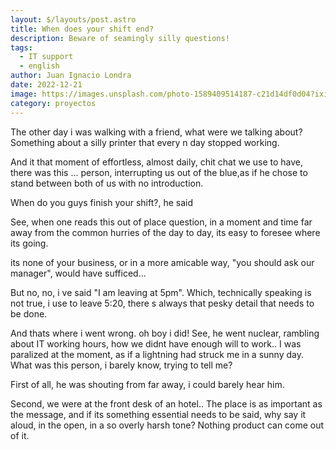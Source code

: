 ```yaml
---
layout: $/layouts/post.astro
title: When does your shift end?
description: Beware of seamingly silly questions!
tags:
  - IT support
  - english
author: Juan Ignacio Londra 
date: 2022-12-21
image: https://images.unsplash.com/photo-1589409514187-c21d14df0d04?ixid=MnwxMjA3fDB8MHxwaG90by1wYWdlfHx8fGVufDB8fHx8&ixlib=rb-1.2.1&auto=format&fit=crop&w=1650&q=80
category: proyectos
---
```

 
The other day i was walking with a friend, what were we talking about?
Something about a silly printer that every n day stopped working.


And it that moment of effortless, almost daily,  chit chat we use to have, there was this ... person, interrupting us out of the blue,as if he chose to stand between both of us with no introduction. 

When do you guys finish your shift?,  he said 

See, when one reads this out of place question, in a  moment and time far away from the common hurries of the day to day, 
its easy to foresee where its going.

its none of your business, or in a more amicable way, "you should ask our manager",  would have sufficed...

But no, no, i ve said "I am leaving at 5pm". Which, technically speaking is not true, i use to leave 5:20, there s always that pesky detail that needs to be done.

And thats where i went wrong. oh boy i did! See, he went nuclear, rambling about IT working hours, how we didnt have enough will to work..
I was paralized at the moment, as if a lightning had struck me in a sunny day. What was this person, i barely know, trying to tell me?

First of all, he was shouting from far away, i could barely hear him. 

Second, we were at the front desk of an hotel.. The place is as important as the message, and if its something essential needs to be said, why say it aloud, in the open, in a so overly harsh tone? Nothing product can come out of it.




 